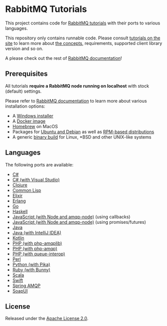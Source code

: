 # RabbitMQ Tutorials

This project contains code for [RabbitMQ tutorials](http://www.rabbitmq.com/getstarted.html) with
their ports to various languages.

This repository only contains runnable code. Please consult [tutorials on the site](http://www.rabbitmq.com/getstarted.html)
to learn more about [the concepts](http://www.rabbitmq.com/getstarted.html), requirements, supported client library version and so on.

A please check out the rest of [RabbitMQ documentation](https://www.rabbitmq.com/documentation.html)!

## Prerequisites

All tutorials **require a RabbitMQ node running on localhost** with stock (default) settings.

Please refer to [RabbitMQ documentation](https://www.rabbitmq.com/download.html) to learn
more about various installation options:

 * A [Windows installer](https://www.rabbitmq.com/install-windows.html)
 * A [Docker image](https://hub.docker.com/_/rabbitmq/)
 * [Homebrew](https://www.rabbitmq.com/install-homebrew.html) on MacOS
 * Packages for [Ubuntu and Debian](https://www.rabbitmq.com/install-debian.html) as well as [RPM-based distributions](https://www.rabbitmq.com/install-rpm.html) 
 * A generic [binary build](http://www.rabbitmq.com/install-generic-unix.html) for Linux, *BSD and other UNIX-like systems

## Languages

The following ports are available:

 * [C#](./dotnet)
 * [C# (with Visual Studio)](./dotnet-visual-studio)
 * [Clojure](./clojure)
 * [Common Lisp](./common-lisp)
 * [Elixir](./elixir) 
 * [Erlang](./erlang)
 * [Go](./go)
 * [Haskell](./haskell)
 * [JavaScript (with Node and amqp-node)](./javascript-nodejs) (using callbacks)
 * [JavaScript (with Node and amqp-node)](https://github.com/squaremo/amqp.node/tree/master/examples) (using promises/futures)
 * [Java](./java)
 * [Java (with IntelliJ IDEA)](./java-idea)
 * [Kotlin](./kotlin)
 * [PHP (with php-amqplib)](./php)
 * [PHP (with php-amqp)](./php-amqp)
 * [PHP (with queue-interop)](./php-interop)
 * [Perl](./perl)
 * [Python (with Pika)](./python)
 * [Ruby (with Bunny)](./ruby)
 * [Scala](./scala)
 * [Swift](./swift)
 * [Spring AMQP](./spring-amqp)
 * [SoapUI](./soapui)
 
## License

Released under the [Apache License 2.0](http://www.apache.org/licenses/LICENSE-2.0.txt).
